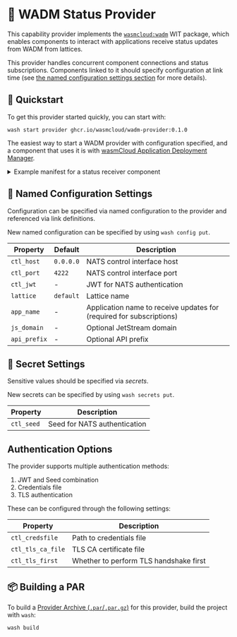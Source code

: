 # 📡 WADM Status Provider

This capability provider implements the [`wasmcloud:wadm`][wasmcloud-wadm-wit] WIT package, which enables components to interact with applications receive status updates from WADM from lattices.

This provider handles concurrent component connections and status subscriptions. Components linked to it should specify configuration at link time (see [the named configuration settings section](#named-configuration-settings) for more details).

[wasmcloud-wadm-wit]: https://github.com/wasmCloud/wadm/tree/main/wit/wadm

## 👟 Quickstart

To get this provider started quickly, you can start with:

```console
wash start provider ghcr.io/wasmcloud/wadm-provider:0.1.0
```

The easiest way to start a WADM provider with configuration specified, and a component that uses it is with [wasmCloud Application Deployment Manager][wadm].

<details>
<summary>Example manifest for a status receiver component</summary>

```yaml
apiVersion: core.oam.dev/v1beta1
kind: Application
metadata:
  name: wadm-status-example
  annotations:
    version: v0.0.1
    description: WADM Status Receiver example
spec:
  components:
    # A capability provider that enables WADM status updates
    - name: wadm-client
      type: capability
      properties:
        image: ghcr.io/wasmcloud/wadm-provider:0.1.0
        config:
          - name: default-wadm
            properties:
              ctl_host: "127.0.0.1"
              ctl_port: "4222"
              lattice: "default"

    # A component that receives status updates
    - name: status-receiver
      type: component
      properties:
        image: file://./build/wadm_status_receiver_s.wasm
      traits:
        - type: spreadscaler
          properties:
            instances: 1
        - type: link
          properties:
            target:
              name: wadm-client
              config:
                - name: default-wadm-sub
                  properties:
                    app_name: "my-app"  # Application to monitor
            namespace: wasmcloud
            package: wadm
            interfaces: [handler]
```

</details>

[wadm]: https://github.com/wasmCloud/wadm

## 📑 Named Configuration Settings

Configuration can be specified via named configuration to the provider and referenced via link definitions.

New named configuration can be specified by using `wash config put`.

| Property     | Default   | Description                                                          |
| ------------ | --------- | -------------------------------------------------------------------- |
| `ctl_host`   | `0.0.0.0` | NATS control interface host                                          |
| `ctl_port`   | `4222`    | NATS control interface port                                          |
| `ctl_jwt`    | -         | JWT for NATS authentication                                          |
| `lattice`    | `default` | Lattice name                                                         |
| `app_name`   | -         | Application name to receive updates for (required for subscriptions) |
| `js_domain`  | -         | Optional JetStream domain                                            |
| `api_prefix` | -         | Optional API prefix                                                  |

## 🔐 Secret Settings

Sensitive values should be specified via *secrets*.

New secrets can be specified by using `wash secrets put`.

| Property   | Description                  |
| ---------- | ---------------------------- |
| `ctl_seed` | Seed for NATS authentication |

## Authentication Options

The provider supports multiple authentication methods:

1. JWT and Seed combination
2. Credentials file
3. TLS authentication

These can be configured through the following settings:

| Property          | Description                            |
| ----------------- | -------------------------------------- |
| `ctl_credsfile`   | Path to credentials file               |
| `ctl_tls_ca_file` | TLS CA certificate file                |
| `ctl_tls_first`   | Whether to perform TLS handshake first |

## 📦 Building a PAR

To build a [Provider Archive (`.par`/`.par.gz`)][par] for this provider, build the project with `wash`:

```console
wash build
```

[par]: https://wasmcloud.com/docs/developer/providers/build
